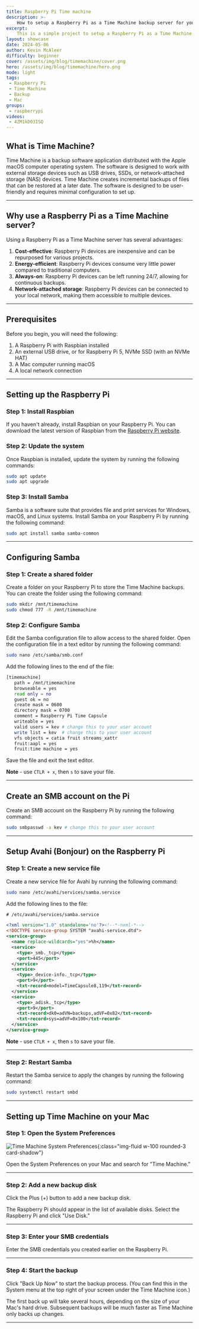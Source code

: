 ```yaml
---
title: Raspberry Pi Time machine
description: >-
    How to setup a Raspberry Pi as a Time Machine backup server for your Mac.
excerpt:
    This is a simple project to setup a Raspberry Pi as a Time Machine backup server for your Mac. This will allow you to backup your Mac automatically to the Raspberry Pi over your local network.
layout: showcase
date: 2024-05-06
author: Kevin McAleer
difficulty: beginner
cover: /assets/img/blog/timemachine/cover.png
hero: /assets/img/blog/timemachine/hero.png
mode: light
tags: 
 - Raspberry Pi
 - Time Machine
 - Backup
 - Mac
groups:
 - raspberrypi
videos:
 - 4ZM1kD03ISQ
---
```


## What is Time Machine?

Time Machine is a backup software application distributed with the Apple macOS computer operating system. The software is designed to work with external storage devices such as USB drives, SSDs, or network-attached storage (NAS) devices. Time Machine creates incremental backups of files that can be restored at a later date. The software is designed to be user-friendly and requires minimal configuration to set up.

---

## Why use a Raspberry Pi as a Time Machine server?

Using a Raspberry Pi as a Time Machine server has several advantages:

1. **Cost-effective**: Raspberry Pi devices are inexpensive and can be repurposed for various projects.
1. **Energy-efficient**: Raspberry Pi devices consume very little power compared to traditional computers.
1. **Always-on**: Raspberry Pi devices can be left running 24/7, allowing for continuous backups.
1. **Network-attached storage**: Raspberry Pi devices can be connected to your local network, making them accessible to multiple devices.

---

## Prerequisites

Before you begin, you will need the following:

1. A Raspberry Pi with Raspbian installed
1. An external USB drive, or for Raspberry Pi 5, NVMe SSD (with an NVMe HAT)
1. A Mac computer running macOS
1. A local network connection

---

## Setting up the Raspberry Pi

### Step 1: Install Raspbian

If you haven't already, install Raspbian on your Raspberry Pi. You can download the latest version of Raspbian from the [Raspberry Pi website](https://www.raspberrypi.org/software/).

### Step 2: Update the system

Once Raspbian is installed, update the system by running the following commands:

```bash
sudo apt update
sudo apt upgrade
```

### Step 3: Install Samba

Samba is a software suite that provides file and print services for Windows, macOS, and Linux systems. Install Samba on your Raspberry Pi by running the following command:

```bash
sudo apt install samba samba-common
```

---

## Configuring Samba

### Step 1: Create a shared folder

Create a folder on your Raspberry Pi to store the Time Machine backups. You can create the folder using the following command:

```bash
sudo mkdir /mnt/timemachine
sudo chmod 777 -R /mnt/timemachine
```

### Step 2: Configure Samba

Edit the Samba configuration file to allow access to the shared folder. Open the configuration file in a text editor by running the following command:

```bash
sudo nano /etc/samba/smb.conf
```

Add the following lines to the end of the file:

```bash
[timemachine]
   path = /mnt/timemachine
   browseable = yes
   read only = no
   guest ok = no
   create mask = 0600
   directory mask = 0700
   comment = Raspberry Pi Time Capsule
   writeable = yes
   valid users = kev # change this to your user account
   write list = kev  # change this to your user account
   vfs objects = catia fruit streams_xattr
   fruit:aapl = yes
   fruit:time machine = yes
```

Save the file and exit the text editor.

**Note** - use `CTLR + x`, then `s` to save your file.

---

## Create an SMB account on the Pi

Create an SMB account on the Raspberry Pi by running the following command:

```bash
sudo smbpasswd -a kev # change this to your user account
```

---

## Setup Avahi (Bonjour) on the Raspberry Pi

### Step 1: Create a new service file

Create a new service file for Avahi by running the following command:

```bash
sudo nano /etc/avahi/services/samba.service
```

Add the following lines to the file:

```xml
# /etc/avahi/services/samba.service

<?xml version="1.0" standalone='no'?><!--*-nxml-*-->
<!DOCTYPE service-group SYSTEM "avahi-service.dtd">
<service-group>
  <name replace-wildcards="yes">%h</name>
  <service>
    <type>_smb._tcp</type>
    <port>445</port>
  </service>
  <service>
    <type>_device-info._tcp</type>
    <port>9</port>
    <txt-record>model=TimeCapsule8,119</txt-record>
  </service>
  <service>
    <type>_adisk._tcp</type>
    <port>9</port>
    <txt-record>dk0=adVN=backups,adVF=0x82</txt-record>
    <txt-record>sys=adVF=0x100</txt-record>
  </service>
</service-group>
```

**Note** - use `CTLR + x`, then `s` to save your file.

---

### Step 2: Restart Samba

Restart the Samba service to apply the changes by running the following command:

```bash
sudo systemctl restart smbd
```

---

## Setting up Time Machine on your Mac

### Step 1: Open the System Preferences

![Time Machine System Preferences](/assets/img/blog/timemachine/timemachine.png){:class="img-fluid w-100 rounded-3 card-shadow"}

Open the System Preferences on your Mac and search for "Time Machine."

---

### Step 2: Add a new backup disk

Click the Plus (+) button to add a new backup disk.

The Raspberry Pi should appear in the list of available disks. Select the Raspberry Pi and click "Use Disk."

---

### Step 3: Enter your SMB credentials

Enter the SMB credentials you created earlier on the Raspberry Pi.

---

### Step 4: Start the backup

Click "Back Up Now" to start the backup process. (You can find this in the System menu at the top right of your screen under the Time Machine icon.)

The first back up will take several hours, depending on the size of your Mac's hard drive. Subsequent backups will be much faster as Time Machine only backs up changes.

---
